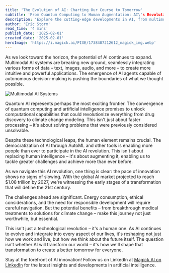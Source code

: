 ```yaml
---
title: 'The Evolution of AI: Charting Our Course to Tomorrow'
subtitle: 'From Quantum Computing to Human Augmentation: AI\'s Revolutionary Path Forward'
description: 'Explore the cutting-edge developments in AI, from multimodal systems to quantum computing, and discover how these advances are reshaping our future. Learn about the crucial balance between technological progress and human intelligence as we navigate the AI revolution.'
author: 'Eric Storm'
read_time: '4 mins'
publish_date: '2025-02-01'
created_date: '2025-02-01'
heroImage: 'https://i.magick.ai/PIXE/1738407212612_magick_img.webp'
---
```


As we look toward the horizon, the potential of AI continues to expand. Multimodal AI systems are breaking new ground, seamlessly integrating various forms of data – text, images, audio, and more – to create more intuitive and powerful applications. The emergence of AI agents capable of autonomous decision-making is pushing the boundaries of what we thought possible.

![Multimodal AI Systems](https://i.magick.ai/PIXE/1738407212616_magick_img.webp)

Quantum AI represents perhaps the most exciting frontier. The convergence of quantum computing and artificial intelligence promises to unlock computational capabilities that could revolutionize everything from drug discovery to climate change modeling. This isn't just about faster processing – it's about solving problems that were previously considered unsolvable.

Despite these technological leaps, the human element remains crucial. The democratization of AI through AutoML and other tools is enabling more people than ever to participate in the AI revolution. This isn't about replacing human intelligence – it's about augmenting it, enabling us to tackle greater challenges and achieve more than ever before.

As we navigate this AI revolution, one thing is clear: the pace of innovation shows no signs of slowing. With the global AI market projected to reach $1.08 trillion by 2027, we're witnessing the early stages of a transformation that will define the 21st century.

The challenges ahead are significant. Energy consumption, ethical considerations, and the need for responsible development will require careful navigation. But the potential benefits – from breakthrough medical treatments to solutions for climate change – make this journey not just worthwhile, but essential.

This isn't just a technological revolution – it's a human one. As AI continues to evolve and integrate into every aspect of our lives, it's reshaping not just how we work and live, but how we think about the future itself. The question isn't whether AI will transform our world – it's how we'll shape that transformation to create a better tomorrow for everyone.

Stay at the forefront of AI innovation! Follow us on LinkedIn at [Magick AI on LinkedIn](https://www.linkedin.com/company/magick-ai) for the latest insights and developments in artificial intelligence.
